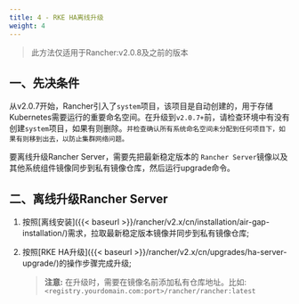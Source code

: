 ```yaml
---
title: 4 - RKE HA离线升级
weight: 4
---
```


>此方法仅适用于Rancher:v2.0.8及之前的版本

## 一、先决条件

从v2.0.7开始，Rancher引入了`system`项目，该项目是自动创建的，用于存储Kubernetes需要运行的重要命名空间。在升级到`v2.0.7+`前，请检查环境中有没有创建`system`项目，如果有则删除。`并检查确认所有系统命名空间未分配到任何项目下，如果有则移到出去，以防止集群网络问题。`

要离线升级Rancher Server，需要先把最新稳定版本的 `Rancher Server`镜像以及其他系统组件镜像同步到私有镜像仓库，然后运行upgrade命令。

## 二、离线升级Rancher Server

  1. 按照[离线安装]({{< baseurl >}}/rancher/v2.x/cn/installation/air-gap-installation/)需求，拉取最新稳定版本镜像并同步到私有镜像仓库;

  2. 按照[RKE HA升级]({{< baseurl >}}/rancher/v2.x/cn/upgrades/ha-server-upgrade/)的操作步骤完成升级;

      >**注意:** 在升级时，需要在镜像名前添加私有仓库地址。比如: `<registry.yourdomain.com:port>/rancher/rancher:latest`

